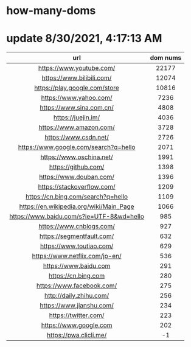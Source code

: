 # how-many-doms

# update 8/30/2021, 4:17:13 AM

url | dom nums
:-: | :-:
https://www.youtube.com/ | 22177
https://www.bilibili.com/ | 12074
https://play.google.com/store | 10816
https://www.yahoo.com/ | 7236
https://www.sina.com.cn/ | 4808
https://juejin.im/ | 4036
https://www.amazon.com/ | 3728
https://www.csdn.net/ | 2726
https://www.google.com/search?q=hello | 2071
https://www.oschina.net/ | 1991
https://github.com/ | 1398
https://www.douban.com/ | 1396
https://stackoverflow.com/ | 1209
https://cn.bing.com/search?q=hello | 1109
https://en.wikipedia.org/wiki/Main_Page | 1066
https://www.baidu.com/s?ie=UTF-8&wd=hello | 985
https://www.cnblogs.com/ | 927
https://segmentfault.com/ | 632
https://www.toutiao.com/ | 629
https://www.netflix.com/jp-en/ | 536
https://www.baidu.com | 291
https://cn.bing.com | 280
https://www.facebook.com/ | 275
http://daily.zhihu.com/ | 256
https://www.jianshu.com/ | 234
https://twitter.com/ | 223
https://www.google.com | 202
https://pwa.clicli.me/ | -1
